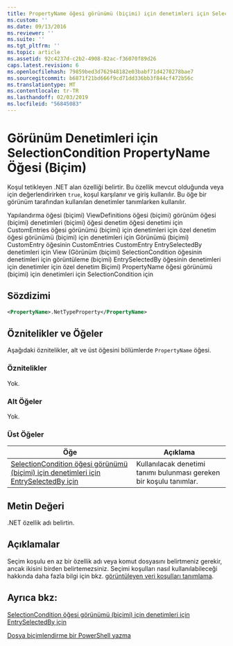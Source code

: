 ```yaml
---
title: PropertyName öğesi görünümü (biçimi) için denetimleri için SelectionCondition için | Microsoft Docs
ms.custom: ''
ms.date: 09/13/2016
ms.reviewer: ''
ms.suite: ''
ms.tgt_pltfrm: ''
ms.topic: article
ms.assetid: 92c4237d-c2b2-4908-82ac-f36070f89d26
caps.latest.revision: 6
ms.openlocfilehash: 79859bed3d762948182e03babf71d4270278bae7
ms.sourcegitcommit: b6871f21bd666f9cd71dd336bb3f844cf472b56c
ms.translationtype: MT
ms.contentlocale: tr-TR
ms.lasthandoff: 02/03/2019
ms.locfileid: "56845083"
---
```

# <a name="propertyname-element-for-selectioncondition-for-controls-for-view-format"></a>Görünüm Denetimleri için SelectionCondition PropertyName Öğesi (Biçim)

Koşul tetikleyen .NET alan özelliği belirtir. Bu özellik mevcut olduğunda veya için değerlendirirken `true`, koşul karşılanır ve giriş kullanılır. Bu öğe bir görünüm tarafından kullanılan denetimler tanımlarken kullanılır.

Yapılandırma öğesi (biçimi) ViewDefinitions öğesi (biçimi) görünüm öğesi (biçimi) denetimleri (biçimi) öğesi denetim öğesi denetimi için CustomEntries öğesi görünümü (biçimi) için denetimleri için özel denetim öğesi görünümü (biçimi) için denetimleri için Görünümü (biçimi) CustomEntry öğesinin CustomEntries CustomEntry EntrySelectedBy denetimleri için View (Görünüm (biçimi) SelectionCondition öğesinin denetimleri için görüntüleme (biçimi) EntrySelectedBy öğesinin denetimleri için denetimler için özel denetim Biçimi) PropertyName öğesi görünümü (biçimi) için denetimleri için SelectionCondition için

## <a name="syntax"></a>Sözdizimi

```xml
<PropertyName>.NetTypeProperty</PropertyName>
```

## <a name="attributes-and-elements"></a>Öznitelikler ve Öğeler

Aşağıdaki öznitelikler, alt ve üst öğesini bölümlerde `PropertyName` öğesi.

### <a name="attributes"></a>Öznitelikler

Yok.

### <a name="child-elements"></a>Alt Öğeler

Yok.

### <a name="parent-elements"></a>Üst Öğeler

|Öğe|Açıklama|
|-------------|-----------------|
|[SelectionCondition öğesi görünümü (biçimi) için denetimleri için EntrySelectedBy için](./selectioncondition-element-for-entryselectedby-for-controls-for-view-format.md)|Kullanılacak denetimi tanımı bulunması gereken bir koşulu tanımlar.|

## <a name="text-value"></a>Metin Değeri

.NET özellik adı belirtin.

## <a name="remarks"></a>Açıklamalar

Seçim koşulu en az bir özellik adı veya komut dosyasını belirtmeniz gerekir, ancak ikisini birden belirtemezsiniz. Seçimi koşulları nasıl kullanılabileceği hakkında daha fazla bilgi için bkz. [görüntüleyen veri koşulları tanımlama](./defining-conditions-for-displaying-data.md).

## <a name="see-also"></a>Ayrıca bkz:

[SelectionCondition öğesi görünümü (biçimi) için denetimleri için EntrySelectedBy için](./selectioncondition-element-for-entryselectedby-for-controls-for-view-format.md)

[Dosya biçimlendirme bir PowerShell yazma](./writing-a-powershell-formatting-file.md)
